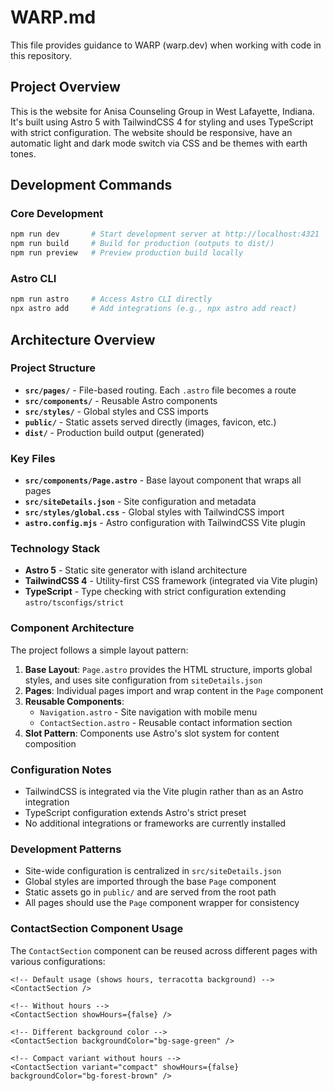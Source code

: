 # WARP.md

This file provides guidance to WARP (warp.dev) when working with code in this repository.

## Project Overview

This is the website for Anisa Counseling Group in West Lafayette, Indiana. It's built using Astro 5 with TailwindCSS 4 for styling and uses TypeScript with strict configuration.
The website should be responsive, have an automatic light and dark mode switch via CSS and be themes with earth tones.

## Development Commands

### Core Development
```bash
npm run dev       # Start development server at http://localhost:4321
npm run build     # Build for production (outputs to dist/)
npm run preview   # Preview production build locally
```

### Astro CLI
```bash
npm run astro     # Access Astro CLI directly
npx astro add     # Add integrations (e.g., npx astro add react)
```

## Architecture Overview

### Project Structure
- **`src/pages/`** - File-based routing. Each `.astro` file becomes a route
- **`src/components/`** - Reusable Astro components
- **`src/styles/`** - Global styles and CSS imports
- **`public/`** - Static assets served directly (images, favicon, etc.)
- **`dist/`** - Production build output (generated)

### Key Files
- **`src/components/Page.astro`** - Base layout component that wraps all pages
- **`src/siteDetails.json`** - Site configuration and metadata
- **`src/styles/global.css`** - Global styles with TailwindCSS import
- **`astro.config.mjs`** - Astro configuration with TailwindCSS Vite plugin

### Technology Stack
- **Astro 5** - Static site generator with island architecture
- **TailwindCSS 4** - Utility-first CSS framework (integrated via Vite plugin)
- **TypeScript** - Type checking with strict configuration extending `astro/tsconfigs/strict`

### Component Architecture
The project follows a simple layout pattern:
1. **Base Layout**: `Page.astro` provides the HTML structure, imports global styles, and uses site configuration from `siteDetails.json`
2. **Pages**: Individual pages import and wrap content in the `Page` component
3. **Reusable Components**: 
   - `Navigation.astro` - Site navigation with mobile menu
   - `ContactSection.astro` - Reusable contact information section
4. **Slot Pattern**: Components use Astro's slot system for content composition

### Configuration Notes
- TailwindCSS is integrated via the Vite plugin rather than as an Astro integration
- TypeScript configuration extends Astro's strict preset
- No additional integrations or frameworks are currently installed

### Development Patterns
- Site-wide configuration is centralized in `src/siteDetails.json`
- Global styles are imported through the base `Page` component
- Static assets go in `public/` and are served from the root path
- All pages should use the `Page` component wrapper for consistency

### ContactSection Component Usage
The `ContactSection` component can be reused across different pages with various configurations:

```astro
<!-- Default usage (shows hours, terracotta background) -->
<ContactSection />

<!-- Without hours -->
<ContactSection showHours={false} />

<!-- Different background color -->
<ContactSection backgroundColor="bg-sage-green" />

<!-- Compact variant without hours -->
<ContactSection variant="compact" showHours={false} backgroundColor="bg-forest-brown" />
```
